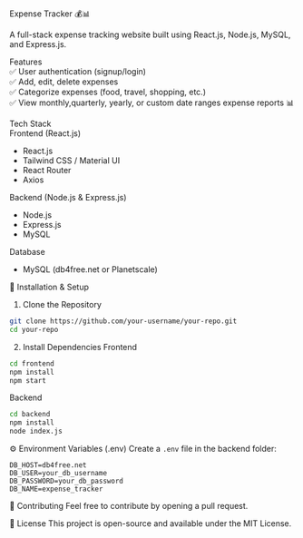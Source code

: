 Expense Tracker 💰📊  

A full-stack expense tracking website built using React.js, Node.js, MySQL, and Express.js.  

Features  
✅ User authentication (signup/login)  
✅ Add, edit, delete expenses  
✅ Categorize expenses (food, travel, shopping, etc.)  
✅ View monthly,quarterly, yearly, or custom date ranges expense reports 📊  

Tech Stack  
Frontend (React.js)
- React.js  
- Tailwind CSS / Material UI  
- React Router  
- Axios  

Backend (Node.js & Express.js)
- Node.js  
- Express.js  
- MySQL  

Database
- MySQL (db4free.net or Planetscale)  


🔧 Installation & Setup  

1. Clone the Repository
```bash
git clone https://github.com/your-username/your-repo.git
cd your-repo
```

2. Install Dependencies
Frontend
```bash
cd frontend
npm install
npm start
```
Backend
```bash
cd backend
npm install
node index.js
```

⚙️ Environment Variables (.env)
Create a `.env` file in the backend folder:  
```env
DB_HOST=db4free.net
DB_USER=your_db_username
DB_PASSWORD=your_db_password
DB_NAME=expense_tracker
```

🤝 Contributing
Feel free to contribute by opening a pull request.  

📜 License
This project is open-source and available under the MIT License.  
